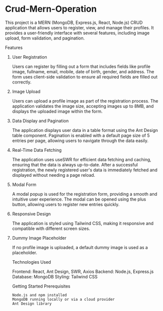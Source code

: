 # Crud-Mern-Operation
This project is a MERN (MongoDB, Express.js, React, Node.js) CRUD application that allows users to register, view, and manage their profiles. It provides a user-friendly interface with several features, including image upload, form validation, and pagination.

Features
1. User Registration

    Users can register by filling out a form that includes fields like profile image, fullname, email, mobile, date of birth, gender, and address.
    The form uses client-side validation to ensure all required fields are filled out correctly.

2. Image Upload

    Users can upload a profile image as part of the registration process.
    The application validates the image size, accepting images up to 8MB, and displays the uploaded image within the form.

3. Data Display and Pagination

    The application displays user data in a table format using the Ant Design table component.
    Pagination is enabled with a default page size of 5 entries per page, allowing users to navigate through the data easily.

4. Real-Time Data Fetching

    The application uses useSWR for efficient data fetching and caching, ensuring that the data is always up-to-date.
    After a successful registration, the newly registered user's data is immediately fetched and displayed without needing a page reload.

5. Modal Form

    A modal popup is used for the registration form, providing a smooth and intuitive user experience.
    The modal can be opened using the plus button, allowing users to register new entries quickly.

6. Responsive Design

    The application is styled using Tailwind CSS, making it responsive and compatible with different screen sizes.

7. Dummy Image Placeholder

    If no profile image is uploaded, a default dummy image is used as a placeholder.

   Technologies Used

    Frontend: React, Ant Design, SWR, Axios
    Backend: Node.js, Express.js
    Database: MongoDB
    Styling: Tailwind CSS

   Getting Started
     Prerequisites

       Node.js and npm installed
       MongoDB running locally or via a cloud provider
       Ant Design library
